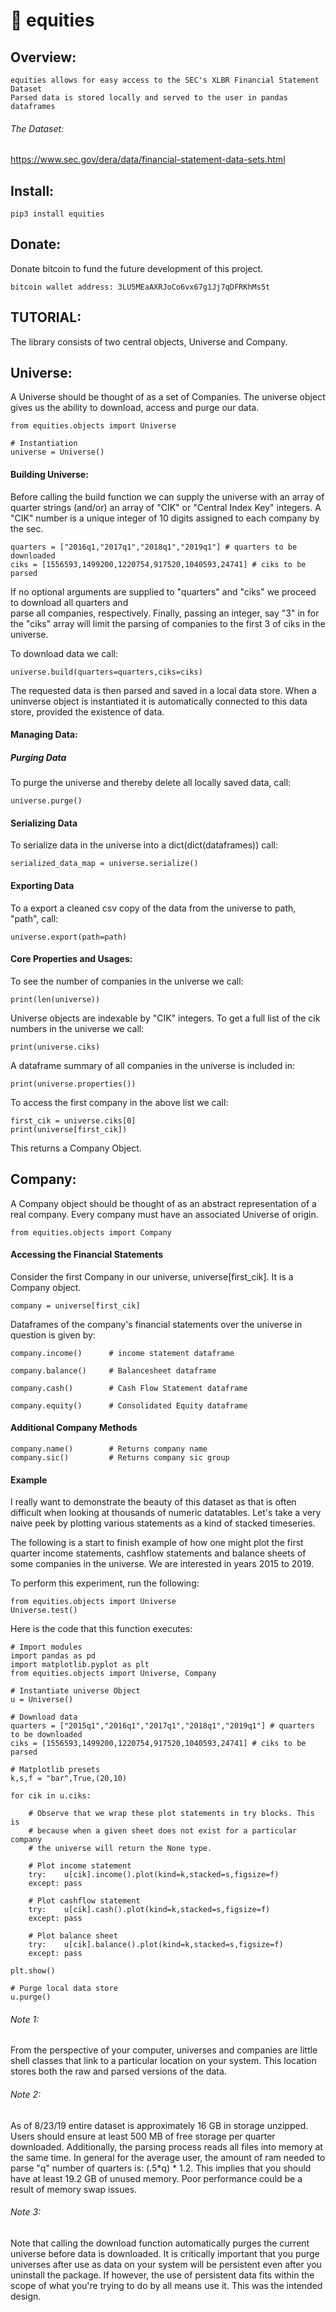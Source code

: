 
# 🌟 equities 

## Overview: 

    equities allows for easy access to the SEC's XLBR Financial Statement Dataset
    Parsed data is stored locally and served to the user in pandas dataframes

###### The Dataset: 

https://www.sec.gov/dera/data/financial-statement-data-sets.html

## Install: 

    pip3 install equities

## Donate: 

Donate bitcoin to fund the future development of this project. 

    bitcoin wallet address: 3LU5MEaAXRJoCo6vx67g1Jj7qDFRKhMs5t

## TUTORIAL: 

The library consists of two central objects, Universe and Company. 

## Universe: 

A Universe should be thought of as a set of Companies. The universe object gives us the ability to download,
access and purge our data. 

    from equities.objects import Universe

    # Instantiation
    universe = Universe()

#### Building Universe: 

Before calling the build function we can supply the universe with an array of quarter strings 
(and/or) an array of "CIK" or "Central Index Key" integers. A "CIK" number is a unique integer of 10 digits
assigned to each company by the sec. 

    quarters = ["2016q1,"2017q1","2018q1","2019q1"] # quarters to be downloaded
    ciks = [1556593,1499200,1220754,917520,1040593,24741] # ciks to be parsed

If no optional arguments are supplied to "quarters" and "ciks" we proceed to download all quarters and  
parse all companies, respectively. Finally, passing an integer, say "3" in for the "ciks" array will limit 
the parsing of companies to the first 3 of ciks in the universe.

To download data we call:

    universe.build(quarters=quarters,ciks=ciks)

The requested data is then parsed and saved in a local data store. When a uninverse object is instantiated 
it is automatically connected to this data store, provided the existence of data. 

#### Managing Data:

##### Purging Data 

To purge the universe and thereby delete all locally saved data, call:

    universe.purge()

#### Serializing Data 

To serialize data in the universe into a dict(dict(dataframes)) call: 

    serialized_data_map = universe.serialize() 

#### Exporting Data

To a export a cleaned csv copy of the data from the universe to path, "path", call:

    universe.export(path=path)

#### Core Properties and Usages:

To see the number of companies in the universe we call: 

    print(len(universe))

Universe objects are indexable by "CIK" integers. To get a full list of the cik numbers in the universe we call: 

    print(universe.ciks)

A dataframe summary of all companies in the universe is included in:

    print(universe.properties())

To access the first company in the above list we call: 

    first_cik = universe.ciks[0]
    print(universe[first_cik])

This returns a Company Object.

## Company: 

A Company object should be thought of as an abstract representation of a real company. Every 
company must have an associated Universe of origin. 

    from equities.objects import Company

#### Accessing the Financial Statements

Consider the first Company in our universe, universe[first_cik]. It is a Company object. 

    company = universe[first_cik]

Dataframes of the company's financial statements over the universe in question is given by: 

    company.income()      # income statement dataframe

    company.balance()     # Balancesheet dataframe

    company.cash()        # Cash Flow Statement dataframe

    company.equity()      # Consolidated Equity dataframe


#### Additional Company Methods

    company.name()        # Returns company name
    company.sic()         # Returns company sic group
    

#### Example 

I really want to demonstrate the beauty of this dataset as that is often difficult when looking
at thousands of numeric datatables. Let's take a very naive peek by plotting various statements 
as a kind of stacked timeseries. 

The following  is a start to finish example of how one might plot the first quarter income statements,
cashflow  statements and balance sheets of some  companies in the universe. We are interested in 
years  2015 to 2019.

To perform this experiment, run the following: 

    from equities.objects import Universe
    Universe.test()

Here is the code that this function executes: 

    # Import modules
    import pandas as pd
    import matplotlib.pyplot as plt
    from equities.objects import Universe, Company

    # Instantiate universe Object
    u = Universe()

    # Download data
    quarters = ["2015q1","2016q1","2017q1","2018q1","2019q1"] # quarters to be downloaded
    ciks = [1556593,1499200,1220754,917520,1040593,24741] # ciks to be parsed

    # Matplotlib presets
    k,s,f = "bar",True,(20,10)

    for cik in u.ciks:

        # Observe that we wrap these plot statements in try blocks. This is 
        # because when a given sheet does not exist for a particular company
        # the universe will return the None type.

        # Plot income statement  
        try:    u[cik].income().plot(kind=k,stacked=s,figsize=f)
        except: pass

        # Plot cashflow statement 
        try:    u[cik].cash().plot(kind=k,stacked=s,figsize=f)
        except: pass

        # Plot balance sheet
        try:    u[cik].balance().plot(kind=k,stacked=s,figsize=f)
        except: pass

    plt.show()

    # Purge local data store
    u.purge()


###### Note 1:  
From the perspective of your computer, universes and companies are little shell classes that link to a particular 
location on your system. This location stores both the raw and parsed versions of the data.

###### Note 2:  
As of 8/23/19 entire dataset is approximately 16 GB in storage unzipped. Users should ensure at least 500 MB of 
free storage per quarter downloaded. Additionally, the parsing process reads all files into memory at the same time. 
In general for the average user, the amount of ram needed to parse "q" number of quarters is: (.5*q) * 1.2. This 
implies that you should have at least 19.2 GB of unused memory. Poor performance could be a result of memory swap issues. 

###### Note 3:  
Note that calling the download function automatically purges the current universe before data is downloaded. It is 
critically important that you purge universes after use as data on your system will be persistent even after 
you uninstall the package. If however, the use of persistent data fits within the scope of what you're trying to do by 
all means use it. This was the intended design. 

